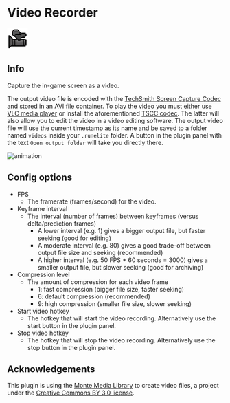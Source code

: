 # Video Recorder
![Icon](icon.png)

## Info
Capture the in-game screen as a video.

The output video file is encoded with the [TechSmith Screen Capture Codec](https://www.techsmith.com/codecs.html) and stored in an AVI file container. To play the video you must either use [VLC media player](https://www.videolan.org/vlc/) or install the aforementioned [TSCC codec](https://www.techsmith.com/codecs.html). The latter will also allow you to edit the video in a video editing software. The output video file will use the current timestamp as its name and be saved to a folder named `videos` inside your `.runelite` folder. A button in the plugin panel with the text `Open output folder` will take you directly there.

![animation](https://user-images.githubusercontent.com/53493631/147863130-e7e46a3f-2c17-4b2e-8a1d-f8878aea6bcb.gif)

## Config options
- FPS
  - The framerate (frames/second) for the video.
- Keyframe interval
  - The interval (number of frames) between keyframes (versus delta/prediction frames)
    - A lower interval (e.g. 1) gives a bigger output file, but faster seeking (good for editing)
    - A moderate interval (e.g. 80) gives a good trade-off between output file size and seeking (recommended)
    - A higher interval (e.g. 50 FPS * 60 seconds = 3000) gives a smaller output file, but slower seeking (good for archiving)
- Compression level
  - The amount of compression for each video frame
    - 1: fast compression (bigger file size, faster seeking)
    - 6: default compression (recommended)
    - 9: high compression (smaller file size, slower seeking)
- Start video hotkey
  - The hotkey that will start the video recording. Alternatively use the start button in the plugin panel.
- Stop video hotkey
  - The hotkey that will stop the video recording. Alternatively use the stop button in the plugin panel.

## Acknowledgements
This plugin is using the [Monte Media Library](http://www.randelshofer.ch/monte/) to create video files, a project under the [Creative Commons BY 3.0 license](http://www.randelshofer.ch/monte/license.html#CCBY).
